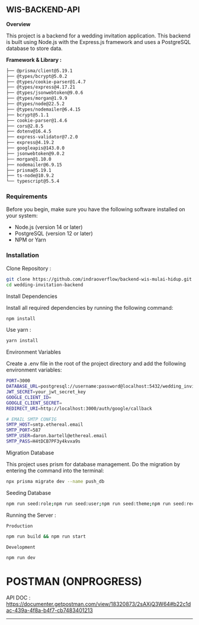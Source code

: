 ## WIS-BACKEND-API

**Overview**

This project is a backend for a wedding invitation application. This backend is built using Node.js with the Express.js framework and uses a PostgreSQL database to store data.

**Framework & Library :**

```bash
├── @prisma/client@5.19.1
├── @types/bcrypt@5.0.2
├── @types/cookie-parser@1.4.7
├── @types/express@4.17.21
├── @types/jsonwebtoken@9.0.6
├── @types/morgan@1.9.9
├── @types/node@22.5.2
├── @types/nodemailer@6.4.15
├── bcrypt@5.1.1
├── cookie-parser@1.4.6
├── cors@2.8.5
├── dotenv@16.4.5
├── express-validator@7.2.0
├── express@4.19.2
├── googleapis@143.0.0
├── jsonwebtoken@9.0.2
├── morgan@1.10.0
├── nodemailer@6.9.15
├── prisma@5.19.1
├── ts-node@10.9.2
└── typescript@5.5.4
```

### Requirements

Before you begin, make sure you have the following software installed on your system:

* Node.js (version 14 or later)
* PostgreSQL (version 12 or later)
* NPM or Yarn

### Installation

Clone Repository :

```bash
git clone https://github.com/indraoverflow/backend-wis-mulai-hidup.git
cd wedding-invitation-backend
```

Install Dependencies

Install all required dependencies by running the following command:

```bash
npm install
```

  Use yarn :

```bash
yarn install
```

Environment Variables

Create a .env file in the root of the project directory and add the following environment variables:

```bash
PORT=3000
DATABASE_URL=postgresql://username:password@localhost:5432/wedding_invitation
JWT_SECRET=your_jwt_secret_key
GOOGLE_CLIENT_ID=
GOOGLE_CLIENT_SECRET=
REDIRECT_URI=http://localhost:3000/auth/google/callback

# EMAIL SMTP CONFIG
SMTP_HOST=smtp.ethereal.email
SMTP_PORT=587
SMTP_USER=daron.bartell@ethereal.email
SMTP_PASS=H4tDCB7PF3y4kvxa9s
```

Migration Database

This project uses prism for database management. Do the migration by entering the command into the terminal:

```bash
npx prisma migrate dev --name push_db
```

Seeding Database

```bash
npm run seed:role;npm run seed:user;npm run seed:theme;npm run seed:reception;npm run seed:ceremony;npm run seed:media;npm run seed:subscription
```

Running the Server :

    Production

```bash
npm run build && npm run start
```

    Development

```bash
npm run dev
```

# POSTMAN (ONPROGRESS)

API DOC : https://documenter.getpostman.com/view/18320873/2sAXjQ3W64#b22c1dac-439a-4f8a-b4f7-cb7483401213

---
